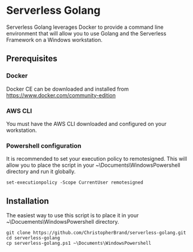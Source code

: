 # Serverless Golang

Serverless Golang leverages Docker to provide a command line environment that will allow you to use Golang and the Serverless Framework on a Windows workstation.

## Prerequisites

### Docker

Docker CE can be downloaded and installed from https://www.docker.com/community-edition

### AWS CLI

You must have the AWS CLI downloaded and configured on your workstation.

### Powershell configuration

It is recommended to set your execution policy to remotesigned. This will allow you to place the script in your ~\Documents\WindowsPowershell directory and run it globally.

```set-executionpolicy -Scope CurrentUser remotesigned```

## Installation

The easiest way to use this script is to place it in your ~\Docuements\WindowsPowershell directory.

```
git clone https://github.com/ChristopherBrand/serverless-golang.git
cd serverless-golang
cp serverless-golang.ps1 ~\Documents\WindowsPowershell
```